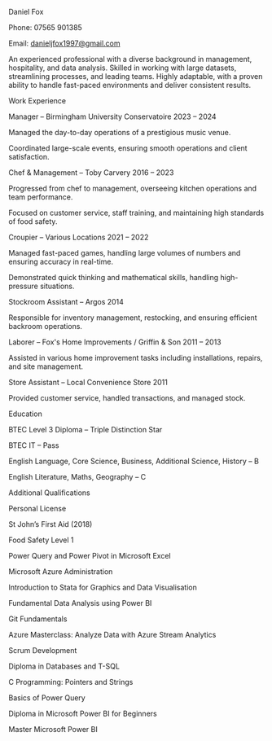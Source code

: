 Daniel Fox 

Phone: 07565 901385 

Email: danieljfox1997@gmail.com 

 

 

An experienced professional with a diverse background in management, hospitality, and data analysis. Skilled in working with large datasets, streamlining processes, and leading teams. Highly adaptable, with a proven ability to handle fast-paced environments and deliver consistent results. 

 

 

 

Work Experience 

 

Manager – Birmingham University Conservatoire 2023 – 2024 

Managed the day-to-day operations of a prestigious music venue. 

Coordinated large-scale events, ensuring smooth operations and client satisfaction. 

 

 

Chef & Management – Toby Carvery 2016 – 2023 

Progressed from chef to management, overseeing kitchen operations and team performance. 

Focused on customer service, staff training, and maintaining high standards of food safety. 

 

 

 

 

Croupier – Various Locations 2021 – 2022 

Managed fast-paced games, handling large volumes of numbers and ensuring accuracy in real-time. 

Demonstrated quick thinking and mathematical skills, handling high-pressure situations. 

 

 

Stockroom Assistant – Argos 2014 

Responsible for inventory management, restocking, and ensuring efficient backroom operations. 

 

 

Laborer – Fox's Home Improvements / Griffin & Son 2011 – 2013 

Assisted in various home improvement tasks including installations, repairs, and site management. 

 

 

Store Assistant – Local Convenience Store 2011 

Provided customer service, handled transactions, and managed stock. 

 

 

 

 

 

Education 

 

BTEC Level 3 Diploma – Triple Distinction Star 

BTEC IT – Pass 

English Language, Core Science, Business, Additional Science, History – B 

English Literature, Maths, Geography – C 

 

 

 

 

Additional Qualifications 

 

Personal License 

 

St John’s First Aid (2018) 

 

Food Safety Level 1 

 

Power Query and Power Pivot in Microsoft Excel 

 

Microsoft Azure Administration 

 

Introduction to Stata for Graphics and Data Visualisation 

 

Fundamental Data Analysis using Power BI 

 

Git Fundamentals 

 

Azure Masterclass: Analyze Data with Azure Stream Analytics 

 

Scrum Development 

 

Diploma in Databases and T-SQL 

 

C Programming: Pointers and Strings 

 

Basics of Power Query 

 

Diploma in Microsoft Power BI for Beginners 

 

Master Microsoft Power BI 

 
